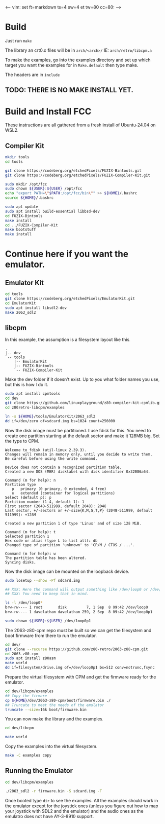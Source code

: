 <-- vim: set ft=markdown ts=4 sw=4 et tw=80 cc=80: -->
# Build

Just run `make`

The library an crt0.o files will be in `arch/<arch>/`  IE: `arch/retro/libcpm.a`

To make the examples, go into the examples directory and set up which target you
want the examples for in `Make.default` then type make.

The headers are in `include`

## TODO: THERE IS NO MAKE INSTALL YET.

# Build and Install FCC


These instructions are all gathered from a fresh install of Ubuntu-24.04 on
WSL2.

## Compiler Kit

```bash
mkdir tools
cd tools

git clone https://codeberg.org/etchedPixels/FUZIX-Bintools.git
git clone https://codeberg.org/etchedPixels/FUZIX-Compiler-Kit.git

sudo mkdir /opt/fcc
sudo chown ${USER}:${USER} /opt/fcc
echo "export PATH=\"$PATH:/opt/fcc/bin\"" >> ${HOME}/.bashrc
source ${HOME}/.bashrc

sudo apt update
sudo apt install build-essential libbsd-dev
cd FUZIX-Bintools
make install
cd ../FUZIX-Compiler-Kit
make bootstuff
make install
```


# Continue here if you want the emulator.

## Emulator Kit

```bash
cd tools
git clone https://codeberg.org/etchedPixels/EmulatorKit.git
cd EmulatorKit
sudo apt install libsdl2-dev
make 2063_sdl2
```

## libcpm


In this example, the assumption is a filesystem layout like this.

```text
.
|-- dev
`-- tools
    |-- EmulatorKit
    |-- FUZIX-Bintools
    `-- FUZIX-Compiler-Kit
```

Make the dev folder if it doesn't exist.  Up to you what folder names you use,
but this is how I do it.

```bash
sudo apt install cpmtools
cd dev
git clone https://github.com/linuxplayground/z80-compiler-kit-cpmlib.git
cd z80retro-libcpm/examples

ln -s ${HOME}/tools/EmulatorKit/2063_sdl2
dd if=/dev/zero of=sdcard.img bs=1024 count=256000
```

Now the disk image must be partitioned.  I use fdisk for this.  You need to
create one partition starting at the default sector and make it 128MB big.  Set
the type to CPM.

``` text
Welcome to fdisk (util-linux 2.39.3).
Changes will remain in memory only, until you decide to write them.
Be careful before using the write command.

Device does not contain a recognized partition table.
Created a new DOS (MBR) disklabel with disk identifier 0x32086a64.

Command (m for help): n
Partition type
   p   primary (0 primary, 0 extended, 4 free)
   e   extended (container for logical partitions)
Select (default p): p
Partition number (1-4, default 1): 1
First sector (2048-511999, default 2048): 2048
Last sector, +/-sectors or +/-size{K,M,G,T,P} (2048-511999, default 511999): +128M

Created a new partition 1 of type 'Linux' and of size 128 MiB.

Command (m for help): t
Selected partition 1
Hex code or alias (type L to list all): db
Changed type of partition 'unknown' to 'CP/M / CTOS / ...'.

Command (m for help): w
The partition table has been altered.
Syncing disks.
```

Now the disk image can be mounted on the loopback device.

```bash
sudo losetup --show -Pf sdcard.img

## XXX: Here the command will output something like /dev/loop0 or /dev/loop0.
## XXX: You need to keep that in mind.

ls -l /dev/loop0*
brw-rw---- 1 root       disk         7, 1 Sep  8 09:42 /dev/loop0
brw-rw---- 1 davelatham davelatham 259, 2 Sep  8 09:42 /dev/loop0p1

sudo chown ${USER}:${USER} /dev/loop0p1
```

The 2063-z80-cpm repo must be built so we can get the filesystem and boot
firmware from there to run the emulator.

```bash
cd dev/
git clone --recurse https://github.com/z80-retro/2063-z80-cpm.git
cd 2063-z80-cpm
sudo apt install z80asm
make world
dd if=filesystem/drive.img of=/dev/loop0p1 bs=512 conv=notrunc,fsync
```

Prepare the virtual filesystem with CPM and get the firmware ready for the
emulator.

```bash
cd dev/libcpm/examples
## Copy the firmare
cp ${HOME}/dev/2063-z80-cpm/boot/firmware.bin ./
## Truncate to meet the needs of the emulator
truncate --size=16k boot/firmware.bin
```

You can now make the library and the examples.

```bash
cd dev/libcpm

make world
```

Copy the examples into the virtual filesystem.

```bash
make -C examples copy
```

## Running the Emulator

```bash
cd dev/libcpm/examples

./2063_sdl2 -r firmware.bin -S sdcard.img -T
```

Once booted type `dir` to see the examples.  All the examples should work in the
emulator except for the joystick ones (unless you figure out how to map your
joystick with SDL2 and the emulator) and the audio ones as the emulatro does not
have AY-3-8910 support.

